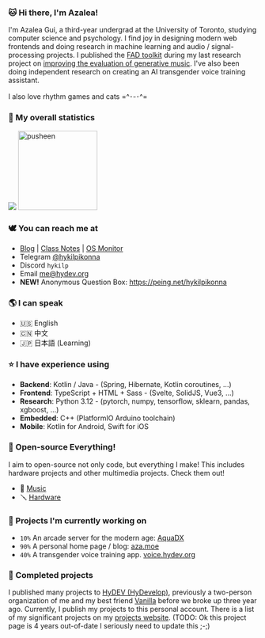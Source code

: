 ### 🐱 Hi there, I'm Azalea!

I'm Azalea Gui, a third-year undergrad at the University of Toronto, studying computer science and psychology. I find joy in designing modern web frontends and doing research in machine learning and audio / signal-processing projects. I published the [FAD toolkit](https://github.com/microsoft/fadtk) during my last research project on [improving the evaluation of generative music](https://arxiv.org/abs/2311.01616). I've also been doing independent research on creating an AI transgender voice training assistant.

I also love rhythm games and cats =^･-･^=


### 🌷 My overall statistics <!--{ collapseSection() }-->

![](https://github-readme-stats-one-bice.vercel.app/api?username=hykilpikonna&include_all_commits=true&show_icons=true&title_color=ff7d92&text_color=ffb5c2&icon_color=ff869a&role=OWNER,ORGANIZATION_MEMBER)
<img src="https://user-images.githubusercontent.com/22280294/179611382-5704fe4f-ef8c-40f2-b868-5921cfb56da6.png" alt="pusheen" height="160px">


### 🕊️ You can reach me at <!--{ collapseSection() }-->

* [Blog](https://aza.moe) | [Class Notes](https://hydev.notion.site/) | [OS Monitor](https://gf.hydev.org/d/7JdIfTn9z/os-monitor)
* Telegram [@hykilpikonna](https://t.me/hykilpikonna)
* Discord `hykilp`
* Email me@hydev.org
* **NEW!** Anonymous Question Box: https://peing.net/hykilpikonna


### 🌎 I can speak <!--{ collapseSection() }-->

* 🇺🇸 English
* 🇨🇳 中文
* 🇯🇵 日本語 (Learning)


### ⭐ I have experience using <!--{ collapseSection() }-->

* **Backend**: Kotlin / Java - (Spring, Hibernate, Kotlin coroutines, ...)
* **Frontend**: TypeScript + HTML + Sass - (Svelte, SolidJS, Vue3, ...)
* **Research**: Python 3.12 - (pytorch, numpy, tensorflow, sklearn, pandas, xgboost, ...)
* **Embedded**: C++ (PlatformIO Arduino toolchain)
* **Mobile**: Kotlin for Android, Swift for iOS

### 🔮 Open-source Everything!

I aim to open-source not only code, but everything I make! This includes hardware projects and other multimedia projects. Check them out!

* 🎼 [Music](https://github.com/hykilpikonna/Music)
* 🪛 [Hardware](https://github.com/hykilpikonna/OpenHardware)

### 🌱 Projects I'm currently working on <!--{ collapseSection() }-->

* `10%` An arcade server for the modern age: [AquaDX](https://github.com/hykilpikonna/AquaDX)
* `90%` A personal home page / blog: [aza.moe](https://aza.moe) 
* `40%` A transgender voice training app. [voice.hydev.org](https://voice.hydev.org/)


### 🌲 Completed projects <!--{ collapseSection() }-->

I published many projects to [HyDEV (HyDevelop)](https://github.com/hydevelop), previously a two-person organization of me and my best friend [Vanilla](https://github.com/vergedx) before we broke up three year ago. Currently, I publish my projects to this personal account.
There is a list of my significant projects on my [projects website](https://me.hydev.org). (TODO: Ok this project page is 4 years out-of-date I seriously need to update this ;-;)
